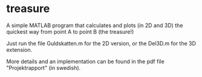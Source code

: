 # treasure
A simple MATLAB program that calculates and plots (in 2D and 3D) the quickest way from point A to point B (the treasure!)

Just run the file Guldskatten.m for the 2D version, or the Del3D.m for the 3D extension.

More details and an implementation can be found in the pdf file "Projektrapport" (in swedish).
